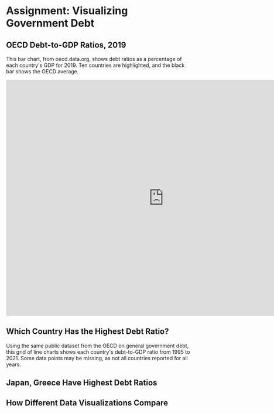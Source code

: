 # Assignment: Visualizing Government Debt

## OECD Debt-to-GDP Ratios, 2019
This bar chart, from oecd.data.org, shows debt ratios as a percentage of each country's GDP for 2019. Ten countries are highlighted, and the black bar shows the OECD average. 

<iframe src="https://data.oecd.org/chart/6Y2m" width="860" height="645" style="border: 0" mozallowfullscreen="true" webkitallowfullscreen="true" allowfullscreen="true"><a href="https://data.oecd.org/chart/6Y2m" target="_blank">OECD Chart: General government debt, Total, % of GDP, Annual, 2019</a></iframe>

## Which Country Has the Highest Debt Ratio?
Using the same public dataset from the OECD on general government debt, this grid of line charts shows each country's debt-to-GDP ratio from 1995 to 2021. Some data points may be missing, as not all countries reported for all years. 

<div class="flourish-embed flourish-chart" data-src="visualisation/12596066"><script src="https://public.flourish.studio/resources/embed.js"></script></div>

## Japan, Greece Have Highest Debt Ratios
<div class="flourish-embed flourish-heatmap" data-src="visualisation/12596361"><script src="https://public.flourish.studio/resources/embed.js"></script></div>

## How Different Data Visualizations Compare
